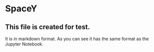 # SpaceY
## This file is created for test.
It is in markdown format. As you can see it has the same format as the Jupyter Notebook.
